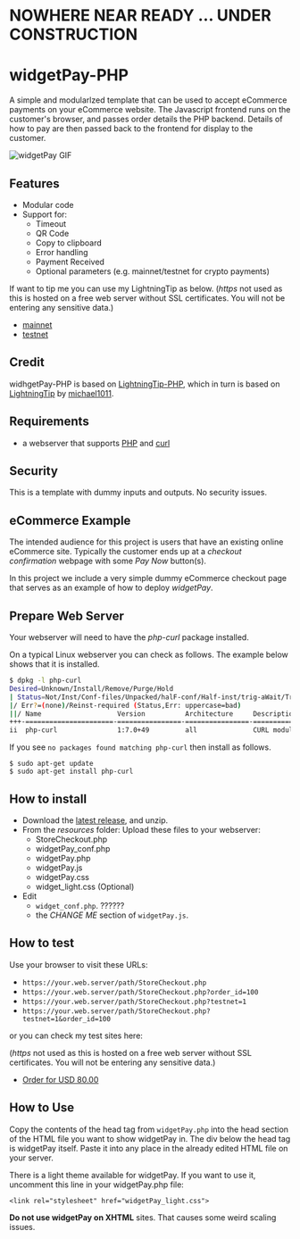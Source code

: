 # NOWHERE NEAR READY ... UNDER CONSTRUCTION #


# widgetPay-PHP
A simple and modularlzed template that can be used to accept eCommerce payments on your eCommerce website. The Javascript frontend runs on the customer's browser, and passes order details the PHP backend. Details of how to pay are then passed back to the frontend for display to the customer.

![widgetPay GIF](images/lwidgetPayDemo.gif)

## Features ##
* Modular code
* Support for:
  * Timeout
  * QR Code
  * Copy to clipboard
  * Error handling
  * Payment Received 
  * Optional parameters  (e.g. mainnet/testnet for crypto payments)

If want to tip me you can use my LightningTip as below.
(_https_ not used as this is hosted on a free web server without SSL certificates. You will not be entering any sensitive data.)
* [mainnet](http://raspibolt.epizy.com/LT/lightningTip.php)
* [testnet](http://raspibolt.epizy.com/LT/lightningTip.php?testnet=1)

## Credit ##
widhgetPay-PHP is based on [LightningTip-PHP](https://github.com/robclark56/lightningtip-PHP), which in turn is based on [LightningTip](https://github.com/michael1011/lightningtip/blob/master/README.md) by [michael1011](https://github.com/michael1011/lightningtip).
## Requirements ##
* a webserver that supports [PHP](http://www.php.net/) and [curl](https://curl.haxx.se/)
## Security ## 
This is a template with dummy inputs and outputs. No security issues.
## eCommerce Example ##
The intended audience for this project is users that have an existing online eCommerce site. Typically the customer ends up at a _checkout confirmation_ webpage with some _Pay Now_ button(s).

In this project we include a very simple dummy eCommerce checkout page that serves as an example of how to deploy _widgetPay_. 
  
## Prepare Web Server ##
Your webserver will need to have the _php-curl_ package installed. 

On a typical Linux webserver you can check as follows. The example below shows that it is installed.
```bash
$ dpkg -l php-curl
Desired=Unknown/Install/Remove/Purge/Hold
| Status=Not/Inst/Conf-files/Unpacked/halF-conf/Half-inst/trig-aWait/Trig-pend
|/ Err?=(none)/Reinst-required (Status,Err: uppercase=bad)
||/ Name                   Version          Architecture     Description
+++-======================-================-================-=================================================
ii  php-curl               1:7.0+49         all              CURL module for PHP [default]
```
If you see `no packages found matching php-curl` then install as follows.
```
$ sudo apt-get update
$ sudo apt-get install php-curl
```


## How to install ##
* Download the [latest release](https://github.com/robclark56/lightningPay-PHP/releases), and unzip.
* From the _resources_ folder: Upload these files to your webserver:
  * StoreCheckout.php
  * widgetPay_conf.php
  * widgetPay.php
  * widgetPay.js
  * widgetPay.css
  * widget_light.css (Optional)
* Edit 
  * `widget_conf.php`. ??????
  * the _CHANGE ME_ section of `widgetPay.js`.

## How to test ##
Use your browser to visit these URLs:

* `https://your.web.server/path/StoreCheckout.php`
* `https://your.web.server/path/StoreCheckout.php?order_id=100`
* `https://your.web.server/path/StoreCheckout.php?testnet=1`
* `https://your.web.server/path/StoreCheckout.php?testnet=1&order_id=100`

or you can check my test sites here:

(_https_ not used as this is hosted on a free web server without SSL certificates. You will not be entering any sensitive data.)

* [Order for USD 80.00](http://raspibolt.epizy.com/WP/StoreCheckout.php)


## How to Use ##
Copy the contents of the head tag from `widgetPay.php` into the head section of the HTML file you want to show widgetPay in. The div below the head tag is widgetPay itself. Paste it into any place in the already edited HTML file on your server.


There is a light theme available for widgetPay. If you want to use it, uncomment this line in your widgetPay.php file:

```
<link rel="stylesheet" href="widgetPay_light.css">
```

**Do not use widgetPay on XHTML** sites. That causes some weird scaling issues.

